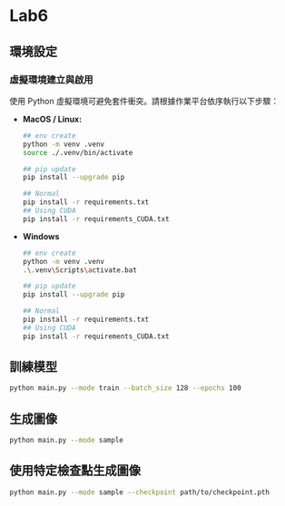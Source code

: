 # Lab6

## 環境設定

### 虛擬環境建立與啟用

使用 Python 虛擬環境可避免套件衝突。請根據作業平台依序執行以下步驟：

- **MacOS / Linux:**

    ```bash
    ## env create
    python -m venv .venv
    source ./.venv/bin/activate

    ## pip update
    pip install --upgrade pip

    ## Normal
    pip install -r requirements.txt
    ## Using CUDA
    pip install -r requirements_CUDA.txt
    ```

- **Windows**

    ```bash
    ## env create
    python -m venv .venv
    .\.venv\Scripts\activate.bat

    ## pip update
    pip install --upgrade pip

    ## Normal
    pip install -r requirements.txt
    ## Using CUDA
    pip install -r requirements_CUDA.txt
    ```

## 訓練模型

```bash
python main.py --mode train --batch_size 128 --epochs 100
```

## 生成圖像

```bash
python main.py --mode sample
```

## 使用特定檢查點生成圖像

```bash
python main.py --mode sample --checkpoint path/to/checkpoint.pth
```